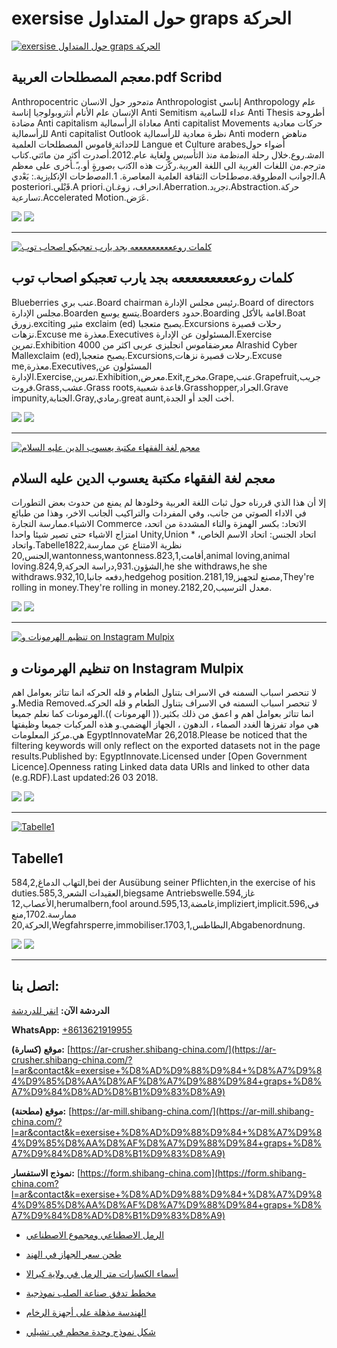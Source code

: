 # exersise حول المتداول graps الحركة

<a href="https://swt.shibang-china.com/?l=ar&img&k=exersise+%D8%AD%D9%88%D9%84+%D8%A7%D9%84%D9%85%D8%AA%D8%AF%D8%A7%D9%88%D9%84+graps+%D8%A7%D9%84%D8%AD%D8%B1%D9%83%D8%A9" target="_blank">![exersise حول المتداول graps الحركة](http://static.shibang-china.com/all-800x300/571.jpg)</a>

## معجم المصطلحات العربية.pdf Scribd
Anthropocentric ﻣﺗﻣﺣور ﺣوﻝ اﻻﻧﺳﺎن Anthropologist إﻧﺎﺳﻲ Anthropology ﻋﻠم اﻹﻧﺳﺎن ﻋﻠم اﻷﻧﺎم أﻧﺛروﺑوﻟوﺟﻳﺎ إﻧﺎﺳﺔ Anti Semitism ﻋداء ﻟﻠﺳﺎﻣﻳﺔ Anti Thesis أطروﺣﺔ ﻣﺿﺎدة Anti capitalism ﻣﻌﺎداة اﻟرأﺳﻣﺎﻟﻳﺔ Anti capitalist Movements ﺣرﻛﺎت ﻣﻌﺎدﻳﺔ ﻟﻠرأﺳﻣﺎﻟﻳﺔ Anti capitalist Outlook ﻧظرة ﻣﻌﺎدﻳﺔ ﻟﻠرأﺳﻣﺎﻟﻳﺔ Anti modern ﻣﻧﺎﻫض ﻟﻠﺣداﺛﺔ ٍقاموس المصطلحات العلمية Langue et Culture arabesأﺿواء ﺣوﻝ اﻟﻣﺷ.روع.ﺧﻼﻝ رﺣﻠﺔ اﻟﻣﻧظﻣﺔ ﻣﻧذ اﻟﺗﺄﺳﻳس وﻟﻐﺎﻳﺔ ﻋﺎم.2012.أﺻدرت أﻛﺛر ﻣن ﻣﺎﺋﺗﻲ.ﻛﺗﺎب ﻣﺗرﺟم.ﻣن اﻟﻠﻐﺎت اﻟﻐرﺑﻳﺔ اﻟﻰ اﻟﻠﻐﺔ اﻟﻌرﺑﻳﺔ.رﻛّزت ﻫذﻩ اﻟﻛﺗب ﺑﺻورةٍ أو.ﺑ.ً.ﺄﺧرى ﻋﻠﻰ ﻣﻌظم اﻟﺟواﻧب اﻟﻣطروﻗﺔ.ﻣﺻطﻠﺣﺎت اﻟﺛﻘﺎﻓﺔ اﻟﻌﻠﻣﻳﺔ اﻟﻣﻌﺎﺻرة. 1.اﻟﻣﺻطﺣﺎت اﻹﻧﻛﻠﻳزﻳﺔ.: ﺑَﻌْدي.A posteriori.ﻗَﺑْﻠﻲ.A priori.اﻧﺣراف، زوﻏ.ﺎن.Aberration.ﺗﺟرﻳد.Abstraction.ﺣرﻛﺔ ﺗﺳﺎرﻋﻳﺔ.Accelerated Motion.ﻋَرَض.


<a href="https://whatsapp.shibangsoft.com/WhatsApp.php" target="_blank" title="WhatsApp">![](http://static.shibang-china.com/icon/whatsapp.png)</a> <a href="https://swt.shibang-china.com/?l=ar&icon&k=exersise+%D8%AD%D9%88%D9%84+%D8%A7%D9%84%D9%85%D8%AA%D8%AF%D8%A7%D9%88%D9%84+graps+%D8%A7%D9%84%D8%AD%D8%B1%D9%83%D8%A9" target="_blank">![](http://static.shibang-china.com/icon/chat-ar.png)</a>

---

<a href="https://swt.shibang-china.com/?l=ar&img&k=exersise+%D8%AD%D9%88%D9%84+%D8%A7%D9%84%D9%85%D8%AA%D8%AF%D8%A7%D9%88%D9%84+graps+%D8%A7%D9%84%D8%AD%D8%B1%D9%83%D8%A9" target="_blank">![كلمات روععععععععععه بجد يارب تعجبكو اصحاب توب](http://static.shibang-china.com/all-800x300/618.jpg)</a>

## كلمات روععععععععععه بجد يارب تعجبكو اصحاب توب
Blueberries عنب بري.Board chairman رئيس مجلس الإدارة.Board of directors مجلس الإدارة.Boarden يتسع يوسع.Boarders حدود.Boarding اقامة بالأكل.Boat زورق.exciting مثير exclaim (ed) يصبح متعجبا.Excursions رحلات قصيرة نزهات.Excuse me معذرة.Executives المسئولون عن الإدارة.Exercise تمرين.Exhibition معرضقاموس انجليزى عربى اكثر من 4000 Alrashid Cyber Mallexclaim (ed),يصبح متعجبا.Excursions,رحلات قصيرة نزهات.Excuse me,معذرة.Executives,المسئولون عن الإدارة.Exercise,تمرين.Exhibition,معرض.Exit,مخرج.Grape,عنب.Grapefruit,جريب فروت.Grass,عشب.Grass roots,قاعدة شعبية.Grasshopper,الجراد.Grave impunity,الجنابة.Gray,رمادي.great aunt,أخت الجد أو الجدة.


<a href="https://whatsapp.shibangsoft.com/WhatsApp.php" target="_blank" title="WhatsApp">![](http://static.shibang-china.com/icon/whatsapp.png)</a> <a href="https://swt.shibang-china.com/?l=ar&icon&k=exersise+%D8%AD%D9%88%D9%84+%D8%A7%D9%84%D9%85%D8%AA%D8%AF%D8%A7%D9%88%D9%84+graps+%D8%A7%D9%84%D8%AD%D8%B1%D9%83%D8%A9" target="_blank">![](http://static.shibang-china.com/icon/chat-ar.png)</a>

---

<a href="https://swt.shibang-china.com/?l=ar&img&k=exersise+%D8%AD%D9%88%D9%84+%D8%A7%D9%84%D9%85%D8%AA%D8%AF%D8%A7%D9%88%D9%84+graps+%D8%A7%D9%84%D8%AD%D8%B1%D9%83%D8%A9" target="_blank">![معجم لغة الفقهاء مكتبة يعسوب الدين عليه السلام](http://static.shibang-china.com/all-800x300/1226.jpg)</a>

## معجم لغة الفقهاء مكتبة يعسوب الدين عليه السلام
إلا أن هذا الذي قررناه حول ثبات اللغة العربية وخلودها لم يمنع من حدوث بعض التطورات في الاداء الصوتي من جانب، وفي المفردات والتراكيب الجانب الاخر، وهذا من طبائع الاشياء.ممارسة التجارة Commerce الاتحاد: بكسر الهمزة والتاء المشددة من اتحد، امتزاج الاشياء حتى تصير شيئا واحدا Unity,Union * اتحاد الجنس: اتحاد الاسم الخاص، واتحاد.Tabelle1822,نظرية الامتناع عن ممارسة الجنس,20,wantonness,wantonness.823,أقامت,1,animal loving,animal loving.824,الشؤون.931,دراسة الحركة,9,he she withdraws,he she withdraws.932,دفعه جانبا,10,hedgehog position.2181,مصنع لتجهيز,19,They&#39;re rolling in money.They&#39;re rolling in money.2182,معدل الترسيب,20.


<a href="https://whatsapp.shibangsoft.com/WhatsApp.php" target="_blank" title="WhatsApp">![](http://static.shibang-china.com/icon/whatsapp.png)</a> <a href="https://swt.shibang-china.com/?l=ar&icon&k=exersise+%D8%AD%D9%88%D9%84+%D8%A7%D9%84%D9%85%D8%AA%D8%AF%D8%A7%D9%88%D9%84+graps+%D8%A7%D9%84%D8%AD%D8%B1%D9%83%D8%A9" target="_blank">![](http://static.shibang-china.com/icon/chat-ar.png)</a>

---

<a href="https://swt.shibang-china.com/?l=ar&img&k=exersise+%D8%AD%D9%88%D9%84+%D8%A7%D9%84%D9%85%D8%AA%D8%AF%D8%A7%D9%88%D9%84+graps+%D8%A7%D9%84%D8%AD%D8%B1%D9%83%D8%A9" target="_blank">![تنظيم الهرمونات و on Instagram Mulpix](http://static.shibang-china.com/all-800x300/110.jpg)</a>

## تنظيم الهرمونات و on Instagram Mulpix
لا تنحصر اسباب السمنه في الاسراف بتناول الطعام و قله الحركه انما تتاثر بعوامل اهم و.Media Removed.لا تنحصر اسباب السمنه في الاسراف بتناول الطعام و قله الحركه انما تتاثر بعوامل اهم و اعمق من ذلك بكثير.(( الهرمونات )).الهرمونات كما نعلم جميعا هي مواد تفرزها الغدد الصماء ، الدهون ، الجهاز الهضمي.و هذه المركبات جميعا وظيفتها هي.مركز المعلومات EgyptInnovateMar 26,2018.Please be noticed that the filtering keywords will only reflect on the exported datasets not in the page results.Published by: EgyptInnovate.Licensed under [Open Government Licence].Openness rating Linked data data URIs and linked to other data (e.g.RDF).Last updated:26 03 2018.


<a href="https://whatsapp.shibangsoft.com/WhatsApp.php" target="_blank" title="WhatsApp">![](http://static.shibang-china.com/icon/whatsapp.png)</a> <a href="https://swt.shibang-china.com/?l=ar&icon&k=exersise+%D8%AD%D9%88%D9%84+%D8%A7%D9%84%D9%85%D8%AA%D8%AF%D8%A7%D9%88%D9%84+graps+%D8%A7%D9%84%D8%AD%D8%B1%D9%83%D8%A9" target="_blank">![](http://static.shibang-china.com/icon/chat-ar.png)</a>

---

<a href="https://swt.shibang-china.com/?l=ar&img&k=exersise+%D8%AD%D9%88%D9%84+%D8%A7%D9%84%D9%85%D8%AA%D8%AF%D8%A7%D9%88%D9%84+graps+%D8%A7%D9%84%D8%AD%D8%B1%D9%83%D8%A9" target="_blank">![Tabelle1](http://static.shibang-china.com/all-800x300/871.jpg)</a>

## Tabelle1
584,التهاب الدماغ,2,bei der Ausübung seiner Pflichten,in the exercise of his duties.585,العقيدات الشعر,3,biegsame Antriebswelle.594,غاز الأعصاب,12,herumalbern,fool around.595,غامضة,13,impliziert,implicit.596,في ممارسة.1702,منع الحركة,20,Wegfahrsperre,immobiliser.1703,البطاطس,1,Abgabenordnung.

<a href="https://whatsapp.shibangsoft.com/WhatsApp.php" target="_blank" title="WhatsApp">![](http://static.shibang-china.com/icon/whatsapp.png)</a> <a href="https://swt.shibang-china.com/?l=ar&icon&k=exersise+%D8%AD%D9%88%D9%84+%D8%A7%D9%84%D9%85%D8%AA%D8%AF%D8%A7%D9%88%D9%84+graps+%D8%A7%D9%84%D8%AD%D8%B1%D9%83%D8%A9" target="_blank">![](http://static.shibang-china.com/icon/chat-ar.png)</a>

---
## اتصل بنا:

**الدردشة الآن:** [انقر للدردشة](https://swt.shibang-china.com?l=ar&contact&k=exersise+%D8%AD%D9%88%D9%84+%D8%A7%D9%84%D9%85%D8%AA%D8%AF%D8%A7%D9%88%D9%84+graps+%D8%A7%D9%84%D8%AD%D8%B1%D9%83%D8%A9)

**WhatsApp:**  [+8613621919955](https://whatsapp.shibangsoft.com/WhatsApp.php)

**موقع (كسارة):** [https://ar-crusher.shibang-china.com/](https://ar-crusher.shibang-china.com/?l=ar&contact&k=exersise+%D8%AD%D9%88%D9%84+%D8%A7%D9%84%D9%85%D8%AA%D8%AF%D8%A7%D9%88%D9%84+graps+%D8%A7%D9%84%D8%AD%D8%B1%D9%83%D8%A9)

**موقع (مطحنة):** [https://ar-mill.shibang-china.com/](https://ar-mill.shibang-china.com/?l=ar&contact&k=exersise+%D8%AD%D9%88%D9%84+%D8%A7%D9%84%D9%85%D8%AA%D8%AF%D8%A7%D9%88%D9%84+graps+%D8%A7%D9%84%D8%AD%D8%B1%D9%83%D8%A9)

**نموذج الاستفسار:** [https://form.shibang-china.com](https://form.shibang-china.com?l=ar&contact&k=exersise+%D8%AD%D9%88%D9%84+%D8%A7%D9%84%D9%85%D8%AA%D8%AF%D8%A7%D9%88%D9%84+graps+%D8%A7%D9%84%D8%AD%D8%B1%D9%83%D8%A9)

* [الرمل الاصطناعي ومجموع الاصطناعي](../27/%D8%A7%D9%84%D8%B1%D9%85%D9%84%20%D8%A7%D9%84%D8%A7%D8%B5%D8%B7%D9%86%D8%A7%D8%B9%D9%8A%20%D9%88%D9%85%D8%AC%D9%85%D9%88%D8%B9%20%D8%A7%D9%84%D8%A7%D8%B5%D8%B7%D9%86%D8%A7%D8%B9%D9%8A.md)

* [طحن سعر الجهاز في الهند](../26/%D8%B7%D8%AD%D9%86%20%D8%B3%D8%B9%D8%B1%20%D8%A7%D9%84%D8%AC%D9%87%D8%A7%D8%B2%20%D9%81%D9%8A%20%D8%A7%D9%84%D9%87%D9%86%D8%AF.md)

* [أسماء الكسارات متر الرمل في ولاية كيرالا](../27/%D8%A3%D8%B3%D9%85%D8%A7%D8%A1%20%D8%A7%D9%84%D9%83%D8%B3%D8%A7%D8%B1%D8%A7%D8%AA%20%D9%85%D8%AA%D8%B1%20%D8%A7%D9%84%D8%B1%D9%85%D9%84%20%D9%81%D9%8A%20%D9%88%D9%84%D8%A7%D9%8A%D8%A9%20%D9%83%D9%8A%D8%B1%D8%A7%D9%84%D8%A7.md)

* [مخطط تدفق صناعة الصلب نموذجية](../28/%D9%85%D8%AE%D8%B7%D8%B7%20%D8%AA%D8%AF%D9%81%D9%82%20%D8%B5%D9%86%D8%A7%D8%B9%D8%A9%20%D8%A7%D9%84%D8%B5%D9%84%D8%A8%20%D9%86%D9%85%D9%88%D8%B0%D8%AC%D9%8A%D8%A9.md)

* [الهندسة مذهلة على أجهزة الرخام](../28/%D8%A7%D9%84%D9%87%D9%86%D8%AF%D8%B3%D8%A9%20%D9%85%D8%B0%D9%87%D9%84%D8%A9%20%D8%B9%D9%84%D9%89%20%D8%A3%D8%AC%D9%87%D8%B2%D8%A9%20%D8%A7%D9%84%D8%B1%D8%AE%D8%A7%D9%85.md)

* [شكل نموذج وحدة محطم في تشيلي](../29/%D8%B4%D9%83%D9%84%20%D9%86%D9%85%D9%88%D8%B0%D8%AC%20%D9%88%D8%AD%D8%AF%D8%A9%20%D9%85%D8%AD%D8%B7%D9%85%20%D9%81%D9%8A%20%D8%AA%D8%B4%D9%8A%D9%84%D9%8A.md)